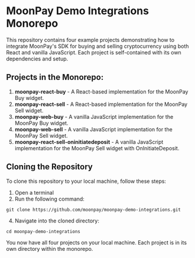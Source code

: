 # MoonPay Demo Integrations Monorepo

This repository contains four example projects demonstrating how to integrate MoonPay's SDK for buying and selling cryptocurrency using both React and vanilla JavaScript. Each project is self-contained with its own dependencies and setup.

## Projects in the Monorepo:
1. **moonpay-react-buy** - A React-based implementation for the MoonPay Buy widget.
2. **moonpay-react-sell** - A React-based implementation for the MoonPay Sell widget.
3. **moonpay-web-buy** - A vanilla JavaScript implementation for the MoonPay Buy widget.
4. **moonpay-web-sell** - A vanilla JavaScript implementation for the MoonPay Sell widget.
5. **moonpay-react-sell-oninitiatedeposit** - A vanilla JavaScript implementation for the MoonPay Sell widget with OnInitiateDeposit.

## Cloning the Repository
To clone this repository to your local machine, follow these steps:
1. Open a terminal
2. Run the following command:
```
git clone https://github.com/moonpay/moonpay-demo-integrations.git
```
4. Navigate into the cloned directory:
```
cd moonpay-demo-integrations
```

You now have all four projects on your local machine. Each project is in its own directory within the monorepo.

